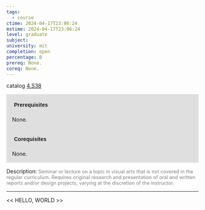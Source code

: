 ```yaml
---
tags:
  - course
ctime: 2024-04-17T23:06:24
mstime: 2024-04-17T23:06:24
level: graduate
subject: 
university: mit
completion: open
percentage: 0
prereq: None.
coreq: None.
---
```


catalog [4.S38](http://student.mit.edu/catalog/m4c.html#4.S38)

<span style="display: block; padding: 15px; background-color: rgb(100, 100, 100, 0.2);"><font id="m_prereq3120_0" style="display: block; font-family: Arial, sans-serif; font-weight: bold; padding: 5px">Prerequisites</font><br><span id="prereq3120_0">None.</span></span>
<span style="display: block; padding: 15px; background-color: rgb(100, 100, 100, 0.2);"><font id="m_coreq3120_0" style="display: block; font-family: Arial, sans-serif; font-weight: bold; padding: 5px">Corequisites</font><br><span id="coreq3120_0">None.</span></span>

<font style="">Description:</font>
<font style="color: grey; font-size: 0.8rem;">Seminar or lecture on a topic in visual arts that is not covered in the regular curriculum. Requires original research and presentation of oral and written reports and/or design projects, varying at the discretion of the instructor.</font>



---

<< HELLO, WORLD >>
